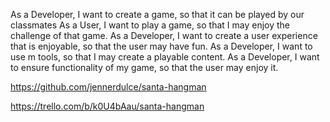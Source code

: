 As a Developer, I want to create a game, so that it can be played by our classmates
As a User, I want to play a game, so that I may enjoy the challenge of that game.
As a Developer, I want to create a user experience that is enjoyable, so that the user may have fun.
As a Developer, I want to use m tools, so that I may create a playable content.
As a Developer, I want to ensure functionality of my game, so that the user may enjoy it.

https://github.com/jennerdulce/santa-hangman

https://trello.com/b/k0U4bAau/santa-hangman

